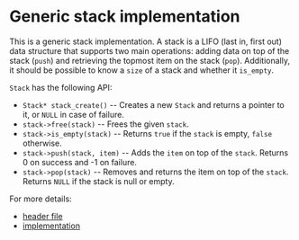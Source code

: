 # Generic stack implementation

This is a generic stack implementation. A stack is a LIFO (last in, first out) data structure that supports two main operations: adding data on top of the stack (`push`) and retrieving the topmost item on the stack (`pop`). Additionally, it should be possible to know a `size` of a stack and whether it `is_empty`. 

`Stack` has the following API:
  * `Stack* stack_create()` -- Creates a new `Stack` and returns a pointer to it, or `NULL` in case of failure.
  * `stack->free(stack)` -- Frees the given `stack`.
  * `stack->is_empty(stack)` -- Returns `true` if the `stack` is empty, `false` otherwise.
  * `stack->push(stack, item)` -- Adds the `item` on top of the `stack`. Returns 0 on success and -1 on failure.
  * `stack->pop(stack)` -- Removes and returns the item on top of the `stack`. Returns `NULL` if the stack is null or empty.

For more details:
  * [header file](https://github.com/alexandra-zaharia/libgcds/blob/master/include/Stack/stack.h)
  * [implementation](https://github.com/alexandra-zaharia/libgcds/blob/master/src/Stack/stack.c)